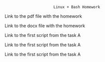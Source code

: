                           Linux + Bash Homework
                          
Link to the pdf file with the homework

Link to the docx file with the homework

Link to the first script from the task A 

Link to the first script from the task A

Link to the first script from the task A
